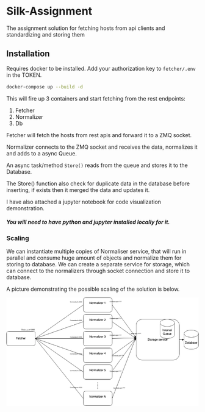 # Silk-Assignment

The assignment solution for fetching hosts from api clients and standardizing and storing them

## Installation

Requires docker to be installed.
Add your authorization key to `fetcher/.env` in the TOKEN.


```bash
docker-compose up --build -d
```

This will fire up 3 containers and start fetching from the rest endpoints:
1. Fetcher
2. Normalizer
3. Db

Fetcher will fetch the hosts from rest apis and forward it to a ZMQ socket.

Normalizer connects to the ZMQ socket and receives the data, normalizes it and adds to a async Queue.

An async task/method `Store()` reads from the queue and stores it to the Database.

The Store() function also check for duplicate data in the database before inserting, if exists then it merged the data and updates it.

I have also attached a jupyter notebook for code visualization demonstration.

##### You will need to have python and jupyter installed locally for it.

### Scaling

We can instantiate multiple copies of Normaliser service, that will run in parallel and consume huge amount of objects and normalize them for storing to database.
We can create a separate service for storage, which can connect to the normalizers through socket connection and store it to database.

A picture demonstrating the possible scaling of the solution is below.

![Scaling Image](SilkScale.png)